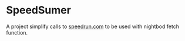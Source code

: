 # SpeedSumer
A project simplify calls to [speedrun.com](http://speedrun.com) to be used with nightbod fetch function.